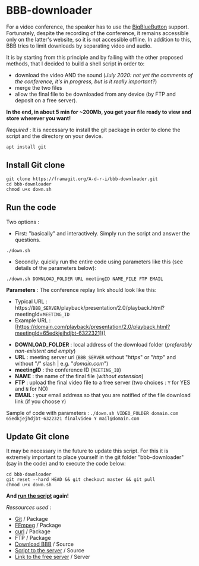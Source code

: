 # BBB-downloader

For a video conference, the speaker has to use the [BigBlueButton](https://github.com/bigbluebutton) support. Fortunately, despite the recording of the conference, it remains accessible only on the latter's website, so it is not accessible offline. In addition to this, BBB tries to limit downloads by separating video and audio.

It is by starting from this principle and by failing with the other proposed methods, that I decided to build a shell script in order to:
- download the video AND the sound (*July 2020: not yet the comments of the conference, it's in progress, but is it really important?*)
- merge the two files
- allow the final file to be downloaded from any device (by FTP and deposit on a free server).

**In the end, in about 5 min for ~200Mb, you get your file ready to view and store wherever you want!**

*Required* :
It is necessary to install the git package in order to clone the script and the directory on your device.
```{bash}
apt install git
```

## Install Git clone
```{bash}
git clone https://framagit.org/A-d-r-i/bbb-downloader.git
cd bbb-downloader
chmod u+x down.sh
```
## Run the code
Two options :
- First: "basically" and interactively. Simply run the script and answer the questions.
```{bash}
./down.sh
```
- Secondly: quickly run the entire code using parameters like this (see details of the parameters below):
```{bash}
./down.sh DOWNLOAD_FOLDER URL meetingID NAME_FILE FTP EMAIL
```
**Parameters** :
The conference replay link should look like this:  
 - Typical URL : https://`BBB_SERVER`/playback/presentation/2.0/playback.html?meetingId=`MEETING_ID`  
 - Example URL : [https://domain.com/playback/presentation/2.0/playback.html?meetingId=65edkjejhdjbt-6322321]()


* **DOWNLOAD_FOLDER** : local address of the download folder (*preferably non-existent and empty*)
* **URL** : meeting server url (`BBB_SERVER` without "*https*" or "*http*" and without "/" slash | e.g. "*domain.com*")
* **meetingID** : the conference ID (`MEETING_ID`)
* **NAME** : the name of the final file (*without extension*)
* **FTP** : upload the final video file to a free server (two choices : `Y` for YES and `N` for NO)
* **EMAIL** : your email address so that you are notified of the file download link (if you choose `Y`)

Sample of code with parameters : `./down.sh VIDEO_FOLDER domain.com 65edkjejhdjbt-6322321 finalvideo Y mail@domain.com`

## Update Git clone
It may be necessary in the future to update this script. For this it is extremely important to place yourself in the git folder "bbb-downloader" (say in the code) and to execute the code below:
```{bash}
cd bbb-downloader
git reset --hard HEAD && git checkout master && git pull
chmod u+x down.sh 
```
**And [run the script](#run-the-code) again!**

*Ressources used* :
- [Git](https://github.com/git/git) / Package
- [FFmpeg](https://github.com/FFmpeg/FFmpeg) / Package
- [curl](https://github.com/curl/curl) / Package
- FTP / Package
- [Download BBB](http://dashohoxha.fs.al/download-bbb-presentation/) / Source
- [Script to the server](https://forum.ubuntu-fr.org/viewtopic.php?id=120246) / Source
- [Link to the free server](http://dl.free.fr) / Server
